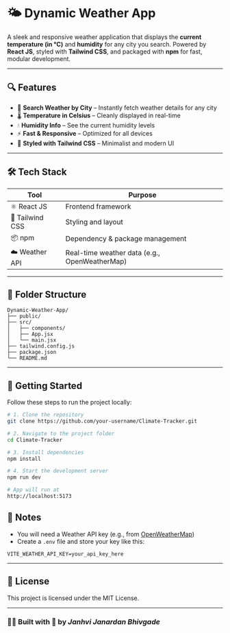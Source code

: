 # 🌤️ Dynamic Weather App

A sleek and responsive weather application that displays the **current temperature (in °C)** and **humidity** for any city you search. Powered by **React JS**, styled with **Tailwind CSS**, and packaged with **npm** for fast, modular development.

---

## 🔍 Features

- 🌆 **Search Weather by City** – Instantly fetch weather details for any city
- 🌡️ **Temperature in Celsius** – Cleanly displayed in real-time
- 💧 **Humidity Info** – See the current humidity levels
- ⚡ **Fast & Responsive** – Optimized for all devices
- 🎨 **Styled with Tailwind CSS** – Minimalist and modern UI

---

## 🛠️ Tech Stack

| Tool           | Purpose                             |
|----------------|-------------------------------------|
| ⚛️ React JS     | Frontend framework                  |
| 🎨 Tailwind CSS | Styling and layout                  |
| 📦 npm          | Dependency & package management     |
| ☁️ Weather API  | Real-time weather data (e.g., OpenWeatherMap)

---

## 🧱 Folder Structure

```
Dynamic-Weather-App/
├── public/
├── src/
│   ├── components/
│   ├── App.jsx
│   └── main.jsx
├── tailwind.config.js
├── package.json
└── README.md
```

---

## 🚀 Getting Started

Follow these steps to run the project locally:

```bash
# 1. Clone the repository
git clone https://github.com/your-username/Climate-Tracker.git

# 2. Navigate to the project folder
cd Climate-Tracker

# 3. Install dependencies
npm install

# 4. Start the development server
npm run dev

# App will run at
http://localhost:5173
```


## 📌 Notes

- You will need a Weather API key (e.g., from [OpenWeatherMap](https://openweathermap.org/api))  
- Create a `.env` file and store your key like this:

```
VITE_WEATHER_API_KEY=your_api_key_here
```

---

## 📄 License

This project is licensed under the MIT License.

---

### 👩‍💻 Built with 💙 by *Janhvi Janardan Bhivgade*

